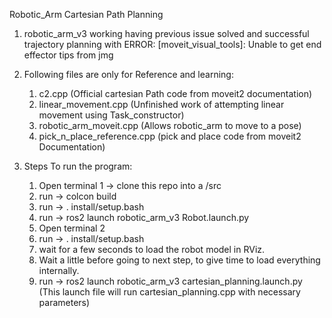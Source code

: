 Robotic_Arm Cartesian Path Planning

1. robotic_arm_v3 working having previous issue solved and successful trajectory planning
   with ERROR: [moveit_visual_tools]: Unable to get end effector tips from jmg

2. Following files are only for Reference and learning:
   1. c2.cpp             (Official cartesian Path code from moveit2 documentation)
   2. linear_movement.cpp     (Unfinished work of attempting linear movement using Task_constructor)
   3. robotic_arm_moveit.cpp   (Allows robotic_arm to move to a pose)
   4. pick_n_place_reference.cpp   (pick and place code from moveit2 Documentation)

3. Steps To run the program:
   1. Open terminal 1 -> clone this repo into a <workspace>/src
   2. run -> colcon build
   3. run -> . install/setup.bash
   4. run -> ros2 launch robotic_arm_v3 Robot.launch.py
   5. Open terminal 2
   6. run -> . install/setup.bash
   7. wait for a few seconds to load the robot model in RViz.
   8. Wait a little before going to next step, to give time to load everything internally.
   9. run -> ros2 launch robotic_arm_v3 cartesian_planning.launch.py    (This launch file will run cartesian_planning.cpp with necessary parameters)
